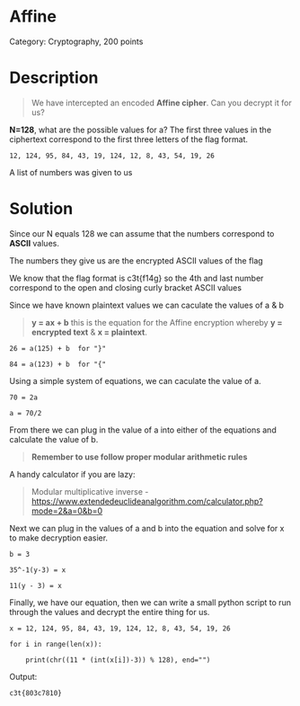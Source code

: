 # Affine

Category: Cryptography, 200 points

# Description

> We have intercepted an encoded **Affine cipher**. Can you decrypt it for us?

**N=128**, what are the possible values for a?
The first three values in the ciphertext correspond to the first three letters of the flag format.

`12, 124, 95, 84, 43, 19, 124, 12, 8, 43, 54, 19, 26`

A list of numbers was given to us

# Solution

Since our N equals 128 we can assume that the numbers correspond to **ASCII** values.

The numbers they give us are the encrypted ASCII values of the flag

We know that the flag format is c3t{f14g} so the 4th and last number correspond to the open and closing curly bracket ASCII values

Since we have known plaintext values we can caculate the values of a & b

> **y = ax + b** this is the equation for the Affine encryption whereby **y = encrypted text** & **x = plaintext**.

```
26 = a(125) + b  for "}"

84 = a(123) + b  for "{"
```

Using a simple system of equations, we can caculate the value of a.

```
70 = 2a

a = 70/2
```

From there we can plug in the value of a into either of the equations and calculate the value of b.

> **Remember to use follow proper modular arithmetic rules**

A handy calculator if you are lazy:
> Modular multiplicative inverse - https://www.extendedeuclideanalgorithm.com/calculator.php?mode=2&a=0&b=0
 
Next we can plug in the values of a and b into the equation and solve for x to make decryption easier.

```
b = 3

35^-1(y-3) = x

11(y - 3) = x
```

Finally, we have our equation, then we can write a small python script to run through the values and decrypt the entire thing for us.

```
x = 12, 124, 95, 84, 43, 19, 124, 12, 8, 43, 54, 19, 26

for i in range(len(x)):

	print(chr((11 * (int(x[i])-3)) % 128), end="")
```

Output:

`c3t{803c7810}`






 

